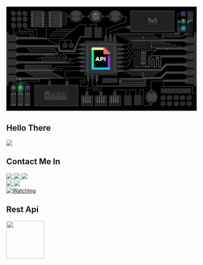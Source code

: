</h1>
<p align="center">
  <img src="https://raw.githubusercontent.com/bayha/bay/main/rest-api.gif" />
</p>

## Hello There
<a href=""><img align="center" src="https://cardivo.vercel.app/api?name=baybae&description=Halo,%20I%27m%20bayu%20dan%20saya%20masih%20programer%20pemula%20Nice%20to%20meet%20you%20%F0%9F%91%8B&image=https://avatars.githubusercontent.com/baybae&usqp=CAU&backgroundColor=%23ecf0f1&youtube=baybae&github=baybae&pattern=ticTacToe&colorPattern=%23eaeaea&site=baybae.github.io"/></a>
## Contact Me In
<p>
  <a href="https://instagram.com/_.baybae"><img src="https://img.shields.io/badge/Instagram-E4405F?style=for-the-badge&logo=instagram&logoColor=white"/> 
  <a href="https://wa.me/6288221622746/"><img src="https://img.shields.io/badge/WhatsApp-25D366?style=for-the-badge&logo=whatsapp&logoColor=white" />
<a href="https://youtube.com/UCKw_sqMruizadJlvtCsRv9w"><img src="https://img.shields.io/badge/YouTube-baybae-ff0000?style=for-the-badge&logo=youtube&logoColor=ff0000&link=https://youtube.com/UCKw_sqMruizadJlvtCsRv9w" /><br>
   <a href="https://github.com/baybae"><img src="https://img.shields.io/badge/-GitHub-black?style=flat-square&logo=github" /> 
  <a href="https://youtube.com/c/UCKw_sqMruizadJlvtCsRv9w"><img src="https://img.shields.io/youtube/channel/subscribers/UCKw_sqMruizadJlvtCsRv9w?style=social" /> <br>
  <a href="https://komarev.com/ghpvc/?username=baybae&color=blue&style=flat-square&label=Profile+Views"><img title="Watching" src="https://komarev.com/ghpvc/?username=baybae&color=blue&style=flat-square&label=Profile+View"></a>
  </p>


## Rest Api
<a href="https://baybae.github.io"><img src="https://telegra.ph/file/967cdeac4ff3eafcb8e38.jpg" width="100" height="100"></a> 
